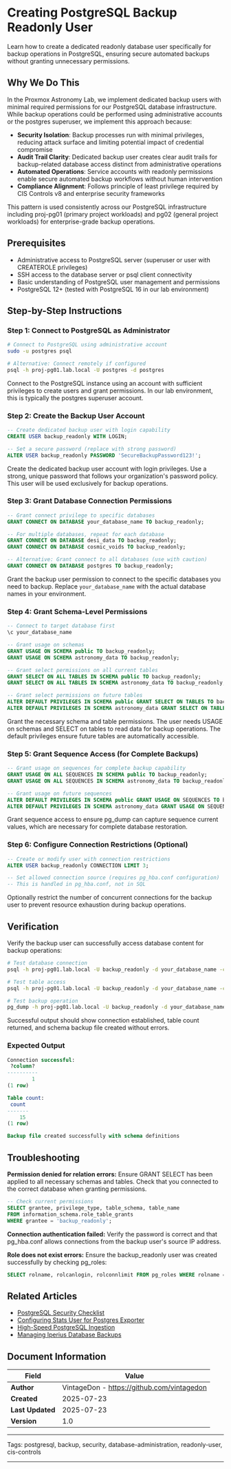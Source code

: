 # Creating PostgreSQL Backup Readonly User

Learn how to create a dedicated readonly database user specifically for backup operations in PostgreSQL, ensuring secure automated backups without granting unnecessary permissions.

## Why We Do This

In the Proxmox Astronomy Lab, we implement dedicated backup users with minimal required permissions for our PostgreSQL database infrastructure. While backup operations could be performed using administrative accounts or the postgres superuser, we implement this approach because:

- **Security Isolation**: Backup processes run with minimal privileges, reducing attack surface and limiting potential impact of credential compromise
- **Audit Trail Clarity**: Dedicated backup user creates clear audit trails for backup-related database access distinct from administrative operations
- **Automated Operations**: Service accounts with readonly permissions enable secure automated backup workflows without human intervention
- **Compliance Alignment**: Follows principle of least privilege required by CIS Controls v8 and enterprise security frameworks

This pattern is used consistently across our PostgreSQL infrastructure including proj-pg01 (primary project workloads) and pg02 (general project workloads) for enterprise-grade backup operations.

## Prerequisites

- Administrative access to PostgreSQL server (superuser or user with CREATEROLE privileges)
- SSH access to the database server or psql client connectivity
- Basic understanding of PostgreSQL user management and permissions
- PostgreSQL 12+ (tested with PostgreSQL 16 in our lab environment)

## Step-by-Step Instructions

### Step 1: Connect to PostgreSQL as Administrator

```bash
# Connect to PostgreSQL using administrative account
sudo -u postgres psql

# Alternative: Connect remotely if configured
psql -h proj-pg01.lab.local -U postgres -d postgres
```

Connect to the PostgreSQL instance using an account with sufficient privileges to create users and grant permissions. In our lab environment, this is typically the postgres superuser account.

### Step 2: Create the Backup User Account

```sql
-- Create dedicated backup user with login capability
CREATE USER backup_readonly WITH LOGIN;

-- Set a secure password (replace with strong password)
ALTER USER backup_readonly PASSWORD 'SecureBackupPassword123!';
```

Create the dedicated backup user account with login privileges. Use a strong, unique password that follows your organization's password policy. This user will be used exclusively for backup operations.

### Step 3: Grant Database Connection Permissions

```sql
-- Grant connect privilege to specific databases
GRANT CONNECT ON DATABASE your_database_name TO backup_readonly;

-- For multiple databases, repeat for each database
GRANT CONNECT ON DATABASE desi_data TO backup_readonly;
GRANT CONNECT ON DATABASE cosmic_voids TO backup_readonly;

-- Alternative: Grant connect to all databases (use with caution)
GRANT CONNECT ON DATABASE postgres TO backup_readonly;
```

Grant the backup user permission to connect to the specific databases you need to backup. Replace `your_database_name` with the actual database names in your environment.

### Step 4: Grant Schema-Level Permissions

```sql
-- Connect to target database first
\c your_database_name

-- Grant usage on schemas
GRANT USAGE ON SCHEMA public TO backup_readonly;
GRANT USAGE ON SCHEMA astronomy_data TO backup_readonly;

-- Grant select permissions on all current tables
GRANT SELECT ON ALL TABLES IN SCHEMA public TO backup_readonly;
GRANT SELECT ON ALL TABLES IN SCHEMA astronomy_data TO backup_readonly;

-- Grant select permissions on future tables
ALTER DEFAULT PRIVILEGES IN SCHEMA public GRANT SELECT ON TABLES TO backup_readonly;
ALTER DEFAULT PRIVILEGES IN SCHEMA astronomy_data GRANT SELECT ON TABLES TO backup_readonly;
```

Grant the necessary schema and table permissions. The user needs USAGE on schemas and SELECT on tables to read data for backup operations. The default privileges ensure future tables are automatically accessible.

### Step 5: Grant Sequence Access (for Complete Backups)

```sql
-- Grant usage on sequences for complete backup capability
GRANT USAGE ON ALL SEQUENCES IN SCHEMA public TO backup_readonly;
GRANT USAGE ON ALL SEQUENCES IN SCHEMA astronomy_data TO backup_readonly;

-- Grant usage on future sequences
ALTER DEFAULT PRIVILEGES IN SCHEMA public GRANT USAGE ON SEQUENCES TO backup_readonly;
ALTER DEFAULT PRIVILEGES IN SCHEMA astronomy_data GRANT USAGE ON SEQUENCES TO backup_readonly;
```

Grant sequence access to ensure pg_dump can capture sequence current values, which are necessary for complete database restoration.

### Step 6: Configure Connection Restrictions (Optional)

```sql
-- Create or modify user with connection restrictions
ALTER USER backup_readonly CONNECTION LIMIT 3;

-- Set allowed connection source (requires pg_hba.conf configuration)
-- This is handled in pg_hba.conf, not in SQL
```

Optionally restrict the number of concurrent connections for the backup user to prevent resource exhaustion during backup operations.

## Verification

Verify the backup user can successfully access database content for backup operations:

```bash
# Test database connection
psql -h proj-pg01.lab.local -U backup_readonly -d your_database_name -c "SELECT 1;"

# Test table access
psql -h proj-pg01.lab.local -U backup_readonly -d your_database_name -c "SELECT count(*) FROM pg_tables;"

# Test backup operation
pg_dump -h proj-pg01.lab.local -U backup_readonly -d your_database_name --schema-only > test_backup.sql
```

Successful output should show connection established, table count returned, and schema backup file created without errors.

### Expected Output

```sql
Connection successful:
 ?column? 
----------
        1
(1 row)

Table count:
 count 
-------
    15
(1 row)

Backup file created successfully with schema definitions
```

## Troubleshooting

**Permission denied for relation errors:** Ensure GRANT SELECT has been applied to all necessary schemas and tables. Check that you connected to the correct database when granting permissions.

```sql
-- Check current permissions
SELECT grantee, privilege_type, table_schema, table_name 
FROM information_schema.role_table_grants 
WHERE grantee = 'backup_readonly';
```

**Connection authentication failed:** Verify the password is correct and that pg_hba.conf allows connections from the backup user's source IP address.

**Role does not exist errors:** Ensure the backup_readonly user was created successfully by checking pg_roles:

```sql
SELECT rolname, rolcanlogin, rolconnlimit FROM pg_roles WHERE rolname = 'backup_readonly';
```

## Related Articles

- [PostgreSQL Security Checklist](postgresql-security-checklist.md)
- [Configuring Stats User for Postgres Exporter](configuring-stats-user-postgres-exporter.md)
- [High-Speed PostgreSQL Ingestion](../data-processing-and-pipelines/high-speed-postgresql-ingestion.md)
- [Managing Iperius Database Backups](../backups/managing-iperius-database-backups.md)

## Document Information

| **Field** | **Value** |
|-----------|-----------|
| **Author** | VintageDon - <https://github.com/vintagedon> |
| **Created** | 2025-07-23 |
| **Last Updated** | 2025-07-23 |
| **Version** | 1.0 |

---
Tags: postgresql, backup, security, database-administration, readonly-user, cis-controls

---
